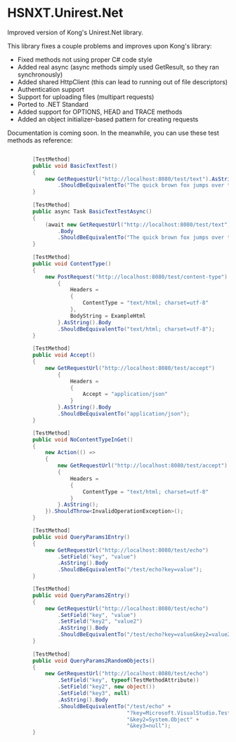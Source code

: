 # HSNXT.Unirest.Net

Improved version of Kong's Unirest.Net library.

This library fixes a couple problems and improves upon Kong's library:
* Fixed methods not using proper C# code style
* Added real async (async methods simply used GetResult, so they ran synchronously)
* Added shared HttpClient (this can lead to running out of file descriptors)
* Authentication support
* Support for uploading files (multipart requests)
* Ported to .NET Standard
* Added support for OPTIONS, HEAD and TRACE methods
* Added an object initializer-based pattern for creating requests

Documentation is coming soon. In the meanwhile, you can use these test methods as reference:
```cs

        [TestMethod]
        public void BasicTextTest()
        {
            new GetRequestUrl("http://localhost:8080/test/text").AsString().Body
                .ShouldBeEquivalentTo("The quick brown fox jumps over the lazy dog");
        }
        
        [TestMethod]
        public async Task BasicTextTestAsync()
        {
            (await new GetRequestUrl("http://localhost:8080/test/text").AsStringAsync())
                .Body
                .ShouldBeEquivalentTo("The quick brown fox jumps over the lazy dog");
        }
        
        [TestMethod]
        public void ContentType()
        {
            new PostRequest("http://localhost:8080/test/content-type")
                {
                    Headers =
                    {
                        ContentType = "text/html; charset=utf-8"
                    },
                    BodyString = ExampleHtml
                }.AsString().Body
                .ShouldBeEquivalentTo("text/html; charset=utf-8");
        }
        
        [TestMethod]
        public void Accept()
        {
            new GetRequestUrl("http://localhost:8080/test/accept")
                {
                    Headers =
                    {
                        Accept = "application/json"
                    }
                }.AsString().Body
                .ShouldBeEquivalentTo("application/json");
        }

        [TestMethod]
        public void NoContentTypeInGet()
        {
            new Action(() =>
            {
                new GetRequestUrl("http://localhost:8080/test/accept")
                {
                    Headers =
                    {
                        ContentType = "text/html; charset=utf-8"
                    }
                }.AsString();
            }).ShouldThrow<InvalidOperationException>();
        }

        [TestMethod]
        public void QueryParams1Entry()
        {
            new GetRequestUrl("http://localhost:8080/test/echo")
                .SetField("key", "value")
                .AsString().Body
                .ShouldBeEquivalentTo("/test/echo?key=value");
        }

        [TestMethod]
        public void QueryParams2Entry()
        {
            new GetRequestUrl("http://localhost:8080/test/echo")
                .SetField("key", "value")
                .SetField("key2", "value2")
                .AsString().Body
                .ShouldBeEquivalentTo("/test/echo?key=value&key2=value2");
        }
        
        [TestMethod]
        public void QueryParams2RandomObjects()
        {
            new GetRequestUrl("http://localhost:8080/test/echo")
                .SetField("key", typeof(TestMethodAttribute))
                .SetField("key2", new object())
                .SetField("key3", null)
                .AsString().Body
                .ShouldBeEquivalentTo("/test/echo" +
                                      "?key=Microsoft.VisualStudio.TestTools.UnitTesting.TestMethodAttribute" +
                                      "&key2=System.Object" +
                                      "&key3=null");
        }
```
